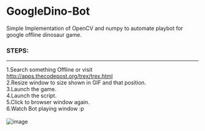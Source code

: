 # GoogleDino-Bot
Simple Implementation of OpenCV and numpy to automate playbot for google offline dinosaur game.<br/>

### STEPS:<br/>

----------
1.Search something Offline or visit http://apps.thecodepost.org/trex/trex.html <br/>
2.Resize window to size shown in GIF and that position.<br/>
3.Launch the game.<br/>
4.Launch the script.<br/>
5.Click to browser window again.<br/>
6.Watch Bot playing window :p <br/>
<br/>
![image](https://github.com/the-vishal/GoogleDino-Bot/blob/master/dino.gif)
